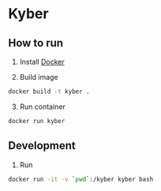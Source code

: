 # Kyber

## How to run

1. Install [Docker](https://www.docker.com)

2. Build image

```bash
docker build -t kyber .
```

3. Run container

```bash
docker run kyber
```

## Development

1. Run

```bash
docker run -it -v `pwd`:/kyber kyber bash
```
